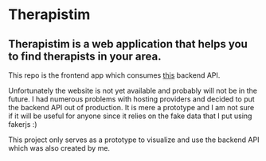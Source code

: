 # Therapistim

## Therapistim is a web application that helps you to find therapists in your area.

This repo is the frontend app which consumes [this](https://github.com/erennakdag/therapistim-api) backend API.

Unfortunately the website is not yet available and probably will not be in the future. I had numerous problems with hosting providers and decided to put the backend API out of production. It is mere a prototype and I am not sure if it will be useful for anyone since it relies on the fake data that I put using fakerjs :)

This project only serves as a prototype to visualize and use the backend API which was also created by me. 
